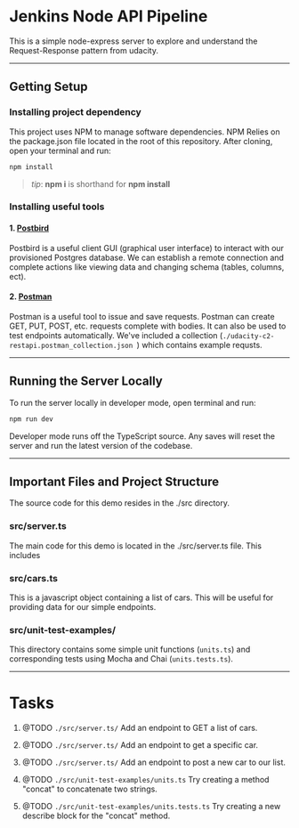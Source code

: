 # Jenkins Node API Pipeline

This is a simple node-express server to explore and understand the Request-Response pattern from udacity.

--------------

## Getting Setup

### Installing project dependency

This project uses NPM to manage software dependencies. NPM Relies on the package.json file located in the root of this repository. After cloning, open your terminal and run:

```bash
npm install
```

> _tip_: **npm i** is shorthand for **npm install**

### Installing useful tools

#### 1. [Postbird](https://github.com/paxa/postbird)

Postbird is a useful client GUI (graphical user interface) to interact with our provisioned Postgres database. We can establish a remote connection and complete actions like viewing data and changing schema (tables, columns, ect).

#### 2. [Postman](https://www.getpostman.com/downloads/)

Postman is a useful tool to issue and save requests. Postman can create GET, PUT, POST, etc. requests complete with bodies. It can also be used to test endpoints automatically. We've included a collection (`./udacity-c2-restapi.postman_collection.json `) which contains example requsts.

---

## Running the Server Locally

To run the server locally in developer mode, open terminal and run:

```bash
npm run dev
```

Developer mode runs off the TypeScript source. Any saves will reset the server and run the latest version of the codebase.

---

## Important Files and Project Structure

The source code for this demo resides in the ./src directory.

### src/server.ts

The main code for this demo is located in the ./src/server.ts file. This includes

### src/cars.ts

This is a javascript object containing a list of cars. This will be useful for providing data for our simple endpoints.

### src/unit-test-examples/

This directory contains some simple unit functions (`units.ts`) and corresponding tests using Mocha and Chai (`units.tests.ts`).

---

# Tasks

1. @TODO `./src/server.ts/`
   Add an endpoint to GET a list of cars.

2. @TODO `./src/server.ts/`
   Add an endpoint to get a specific car.

3. @TODO `./src/server.ts/`
   Add an endpoint to post a new car to our list.

4. @TODO `./src/unit-test-examples/units.ts`
   Try creating a method "concat" to concatenate two strings.

5. @TODO `./src/unit-test-examples/units.tests.ts`
   Try creating a new describe block for the "concat" method.
